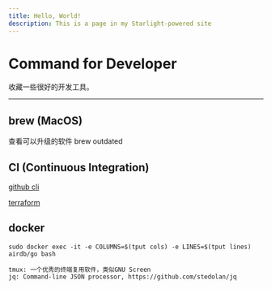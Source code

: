```yaml
---
title: Hello, World!
description: This is a page in my Starlight-powered site
---
```


# Command for Developer

收藏一些很好的开发工具。

-----

## brew (MacOS)

查看可以升级的软件 brew outdated

## CI (Continuous Integration)

[github cli](https://github.com/cli/cli)

[terraform](https://www.terraform.io/docs/providers/tencentcloud/r/instance.html)

## docker

```
sudo docker exec -it -e COLUMNS=$(tput cols) -e LINES=$(tput lines) airdb/go bash
```

```
tmux: 一个优秀的终端复用软件，类似GNU Screen
jq: Command-line JSON processor, https://github.com/stedolan/jq
```
